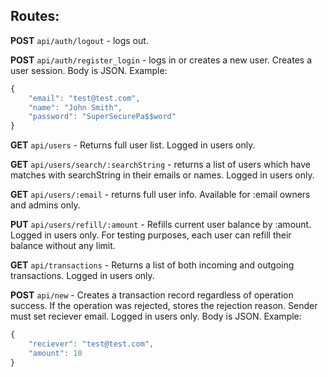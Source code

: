 ## Routes:

**POST** `api/auth/logout` - logs out.

**POST** `api/auth/register_login` - logs in or creates a new user. Creates a user session. Body is JSON. Example:

```javascript
{
	"email": "test@test.com",
	"name": "John Smith",
	"password": "SuperSecurePa$$word"
}
```

**GET** `api/users` - Returns full user list. Logged in users only.

**GET** `api/users/search/:searchString` - returns a list of users which have matches with searchString in their emails or names. Logged in users only.

**GET** `api/users/:email` - returns full user info. Available for :email owners and admins only.

**PUT** `api/users/refill/:amount` - Refills current user balance by :amount. Logged in users only. For testing purposes, each user can refill their balance without any limit.

**GET** `api/transactions` - Returns a list of both incoming and outgoing transactions. Logged in users only.

**POST** `api/new` - Creates a transaction record regardless of operation success. If the operation was rejected, stores the rejection reason. Sender must set reciever email. Logged in users only. Body is JSON. Example:

```javascript
{
	"reciever": "test@test.com",
	"amount": 10
}
```
